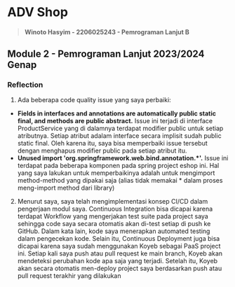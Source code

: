# ADV Shop

> #### Winoto Hasyim - 2206025243 - Pemrograman Lanjut B

## Module 2 - Pemrograman Lanjut 2023/2024 Genap

### Reflection
1. Ada beberapa code quality issue yang saya perbaiki:
- **Fields in interfaces and annotations are automatically public static final, and methods are public abstract.** Issue ini terjadi di interface ProductService yang di dalamnya terdapat modifier public untuk setiap atributnya. Setiap atribut adalam interface secara implisit sudah public static final. Oleh karena itu, saya bisa memperbaiki issue tersebut dengan menghapus modifier public pada setiap atribut itu.
- **Unused import 'org.springframework.web.bind.annotation.*'.** Issue ini terdapat pada beberapa komponen pada spring project eshop ini. Hal yang saya lakukan untuk memperbaikinya adalah untuk mengimport method-method yang dipakai saja (alias tidak memakai * dalam proses meng-import method dari library)

2. Menurut saya, saya telah mengimplementasi konsep CI/CD dalam pengerjaan modul saya. Continuous Integration bisa dicapai karena terdapat Workflow yang mengerjakan test suite pada project saya sehingga code saya secara otomatis akan di-test setiap di push ke GitHub. Dalam kata lain, kode saya menerapkan automated testing dalam pengecekan kode. Selain itu, Continuous Deployment juga bisa dicapai karena saya sudah menggunakan Koyeb sebagai PaaS project ini. Setiap kali saya push atau pull request ke main branch, Koyeb akan mendeteksi perubahan kode apa saja yang terjadi. Setelah itu, Koyeb akan secara otomatis men-deploy project saya berdasarkan push atau pull request terakhir yang dilakukan